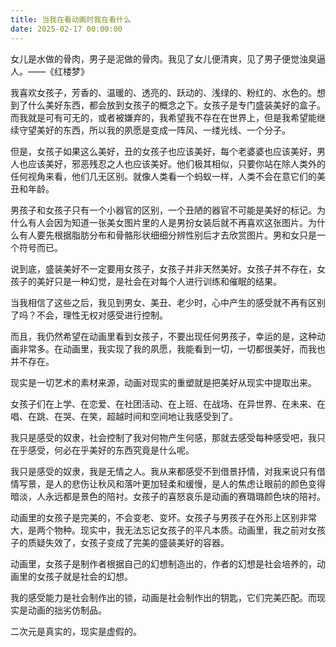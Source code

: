 ```yaml
---
title: 当我在看动画时我在看什么
date: 2025-02-17 00:00:00
---
```

女儿是水做的骨肉，男子是泥做的骨肉。我见了女儿便清爽，见了男子便觉浊臭逼人。——《红楼梦》

我喜欢女孩子，芳香的、温暖的、透亮的、跃动的、浅绿的、粉红的、水色的。想到了什么美好东西，都会放到女孩子的概念之下。女孩子是专门盛装美好的盒子。而我就是可有可无的，或者被嫌弃的，我希望我不存在在世界上，但是我希望能继续守望美好的东西，所以我的夙愿是变成一阵风、一缕光线、一个分子。

但是，女孩子如果这么美好，丑的女孩子也应该美好，每个老婆婆也应该美好，男人也应该美好，邪恶残忍之人也应该美好。他们极其相似，只要你站在除人类外的任何视角来看，他们几无区别。就像人类看一个蚂蚁一样，人类不会在意它们的美丑和年龄。

男孩子和女孩子只有一个小器官的区别，一个丑陋的器官不可能是美好的标记。为什么有人会因为知道一张美女图片里的人是男扮女装后就不再喜欢这张图片。为什么有人要先根据脂肪分布和骨骼形状细细分辨性别后才去欣赏图片。男和女只是一个符号而已。

说到底，盛装美好不一定要用女孩子，女孩子并非天然美好。女孩子并不存在，女孩子的美好只是一种幻觉，是社会在对每个人进行训练和催眠的结果。

当我相信了这些之后，我见到男女、美丑、老少时，心中产生的感受就不再有区别了吗？不会，理性无权对感受进行控制。

而且，我仍然希望在动画里看到女孩子，不要出现任何男孩子，幸运的是，这种动画非常多。在动画里，我实现了我的夙愿，我能看到一切，一切都很美好，而我也并不存在。

现实是一切艺术的素材来源，动画对现实的重塑就是把美好从现实中提取出来。

女孩子们在上学、在恋爱、在社团活动、在上班、在战场、在异世界、在未来、在唱、在跳、在哭、在笑，超越时间和空间地让我感受到了。

我只是感受的奴隶，社会控制了我对何物产生何感，那就去感受每种感受吧，我只在乎感受，何必在乎美好的东西究竟是什么呢。

我只是感受的奴隶，我是无情之人。我从来都感受不到借景抒情，对我来说只有借情写景，是人的悲伤让秋风和落叶更加轻柔和缓慢，是人的焦虑让眼前的颜色变得暗淡，人永远都是景色的陪衬。女孩子的喜怒哀乐是动画的赛璐璐颜色块的陪衬。

动画里的女孩子是完美的，不会变老、变坏。女孩子与男孩子在外形上区别非常大，是两个物种。现实中，我无法忘记女孩子的平凡本质。动画里，我之前对女孩子的质疑失效了，女孩子变成了完美的盛装美好的容器。

动画里，女孩子是制作者根据自己的幻想制造出的，作者的幻想是社会培养的，动画里的女孩子就是社会的幻想。

我的感受能力是社会制作出的锁，动画是社会制作出的钥匙，它们完美匹配。而现实是动画的拙劣仿制品。

二次元是真实的，现实是虚假的。
